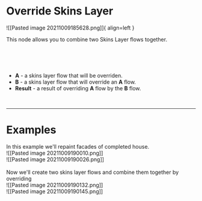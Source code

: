 # **Override Skins Layer**


![[Pasted image 20211009185628.png]]{ align=left }  

This node allows you to combine two Skins Layer flows together.  

<br /><br /><br />

- **A** - a skins layer flow that will be overriden.  
- **B** - a skins layer flow that will override an **A** flow.   
- **Result** - a result of overriding **A** flow by the **B** flow.  
<br />

--------

# Examples
In this example we'll repaint facades of completed house.  
![[Pasted image 20211009190010.png]]  
![[Pasted image 20211009190026.png]]  
<br />
Now we'll create two skins layer flows and combine them together by overriding  
![[Pasted image 20211009190132.png]]  
![[Pasted image 20211009190145.png]]  